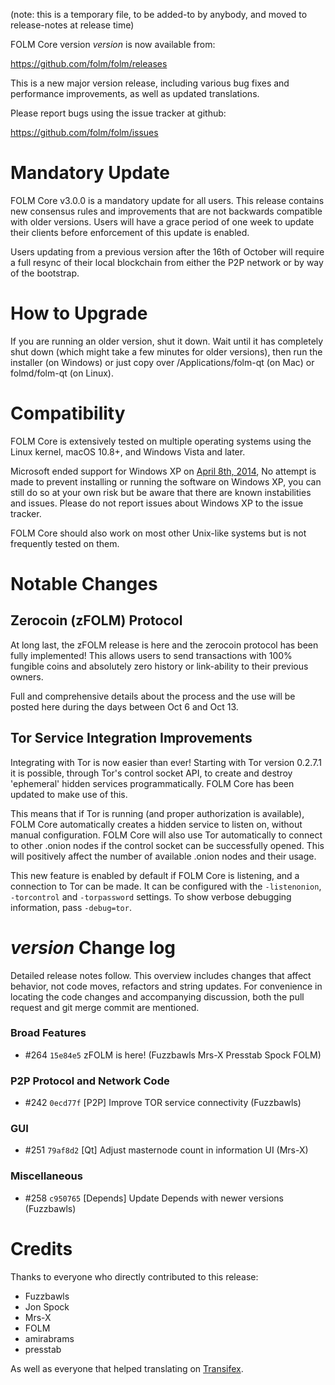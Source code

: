 (note: this is a temporary file, to be added-to by anybody, and moved to release-notes at release time)

FOLM Core version *version* is now available from:

  <https://github.com/folm/folm/releases>

This is a new major version release, including various bug fixes and
performance improvements, as well as updated translations.

Please report bugs using the issue tracker at github:

  <https://github.com/folm/folm/issues>

Mandatory Update
==============

FOLM Core v3.0.0 is a mandatory update for all users. This release contains new consensus rules and improvements that are not backwards compatible with older versions. Users will have a grace period of one week to update their clients before enforcement of this update is enabled.

Users updating from a previous version after the 16th of October will require a full resync of their local blockchain from either the P2P network or by way of the bootstrap.

How to Upgrade
==============

If you are running an older version, shut it down. Wait until it has completely shut down (which might take a few minutes for older versions), then run the installer (on Windows) or just copy over /Applications/folm-qt (on Mac) or folmd/folm-qt (on Linux).

Compatibility
==============

FOLM Core is extensively tested on multiple operating systems using
the Linux kernel, macOS 10.8+, and Windows Vista and later.

Microsoft ended support for Windows XP on [April 8th, 2014](https://www.microsoft.com/en-us/WindowsForBusiness/end-of-xp-support),
No attempt is made to prevent installing or running the software on Windows XP, you
can still do so at your own risk but be aware that there are known instabilities and issues.
Please do not report issues about Windows XP to the issue tracker.

FOLM Core should also work on most other Unix-like systems but is not
frequently tested on them.

Notable Changes
===============

Zerocoin (zFOLM) Protocol
---------------------

At long last, the zFOLM release is here and the zerocoin protocol has been fully implemented! This allows users to send transactions with 100% fungible coins and absolutely zero history or link-ability to their previous owners.

Full and comprehensive details about the process and the use will be posted here during the days between Oct 6 and Oct 13.

Tor Service Integration Improvements
---------------------

Integrating with Tor is now easier than ever! Starting with Tor version 0.2.7.1 it is possible, through Tor's control socket API, to create and destroy 'ephemeral' hidden services programmatically. FOLM Core has been updated to make use of this.

This means that if Tor is running (and proper authorization is available), FOLM Core automatically creates a hidden service to listen on, without manual configuration. FOLM Core will also use Tor automatically to connect to other .onion nodes if the control socket can be successfully opened. This will positively affect the number of available .onion nodes and their usage.

This new feature is enabled by default if FOLM Core is listening, and a connection to Tor can be made. It can be configured with the `-listenonion`, `-torcontrol` and `-torpassword` settings. To show verbose debugging information, pass `-debug=tor`.

*version* Change log
=================

Detailed release notes follow. This overview includes changes that affect
behavior, not code moves, refactors and string updates. For convenience in locating
the code changes and accompanying discussion, both the pull request and
git merge commit are mentioned.

### Broad Features
- #264 `15e84e5` zFOLM is here! (Fuzzbawls Mrs-X Presstab Spock FOLM)

### P2P Protocol and Network Code
- #242 `0ecd77f` [P2P] Improve TOR service connectivity (Fuzzbawls)

### GUI
- #251 `79af8d2` [Qt] Adjust masternode count in information UI (Mrs-X)

### Miscellaneous
- #258 `c950765` [Depends] Update Depends with newer versions (Fuzzbawls)

Credits
=======

Thanks to everyone who directly contributed to this release:
- Fuzzbawls
- Jon Spock
- Mrs-X
- FOLM
- amirabrams
- presstab

As well as everyone that helped translating on [Transifex](https://www.transifex.com/projects/p/folm-translations/).

